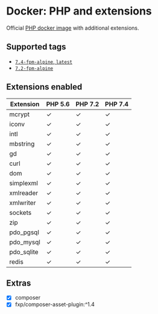 Docker: PHP and extensions
==========================

Official [PHP docker image](https://hub.docker.com/_/php/) with additional extensions.

Supported tags
--------------

- [`7.4-fpm-alpine`, `latest`](7.4/Dockerfile)
- [`7.2-fpm-alpine`](7.2/Dockerfile)

Extensions enabled
------------------

| Extension   | PHP 5.6 | PHP 7.2 | PHP 7.4 |
| ----------- | ------- | ------- | ------- |
| mcrypt      | &check; | &check; | &check; |
| iconv       | &check; | &check; | &check; |
| intl        | &check; | &check; | &check; |
| mbstring    | &check; | &check; | &check; |
| gd          | &check; | &check; | &check; |
| curl        | &check; | &check; | &check; |
| dom         | &check; | &check; | &check; |
| simplexml   | &check; | &check; | &check; |
| xmlreader   | &check; | &check; | &check; |
| xmlwriter   | &check; | &check; | &check; |
| sockets     | &check; | &check; | &check; |
| zip         | &check; | &check; | &check; |
| pdo_pgsql   | &check; | &check; | &check; |
| pdo_mysql   | &check; | &check; | &check; |
| pdo_sqlite  | &check; | &check; | &check; |
| redis       | &check; | &check; | &check; |

Extras
------

- [x] composer
- [x] fxp/composer-asset-plugin:^1.4
